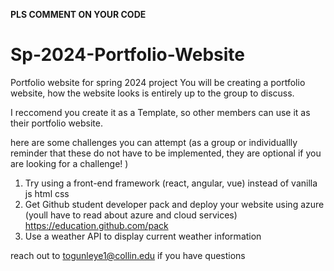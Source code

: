 **PLS COMMENT ON YOUR CODE**

# Sp-2024-Portfolio-Website
Portfolio website for spring 2024 project
You will be creating a portfolio website, how the website looks is entirely up to the group to discuss.

I reccomend you create it as a Template, so other members can use it as their portfolio website.

here are some challenges you can attempt (as a group or individuallly reminder that these do not have to be implemented, they are optional if you are looking for a challenge! )

1. Try using a front-end framework (react, angular, vue) instead of vanilla js html css
2. Get Github student developer pack and deploy your website using azure (youll have to read about azure and cloud services) https://education.github.com/pack
3. Use a weather API to display current weather information


reach out to togunleye1@collin.edu if you have questions
